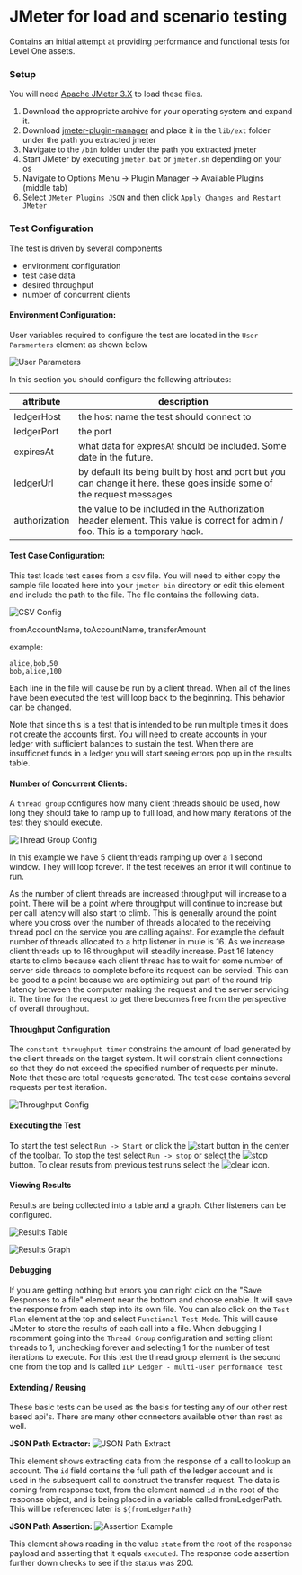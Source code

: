 # JMeter for load and scenario testing

Contains an initial attempt at providing performance and functional tests for Level One assets.

### Setup

You will need [Apache JMeter 3.X](http://jmeter.apache.org/download_jmeter.cgi) to load these files.

1.  Download the appropriate archive for your operating system and expand it.
2.   Download [jmeter-plugin-manager](https://jmeter-plugins.org/get/) and place it in the `lib/ext` folder under the path you extracted jmeter
3.  Navigate to the `/bin` folder under the path you extracted jmeter
4.  Start JMeter by executing `jmeter.bat` or `jmeter.sh` depending on your os
5.  Navigate to Options Menu -> Plugin Manager -> Available Plugins (middle tab)
6.  Select `JMeter Plugins JSON` and then click `Apply Changes and Restart JMeter`

### Test Configuration

The test is driven by several components
- environment configuration
- test case data
- desired throughput
- number of concurrent clients

#### Environment Configuration:

User variables required to configure the test are located in the `User Paramerters` element as shown below

![User Parameters](./previous/media/user_params.jpg "User Params")

In this section you should configure the following attributes:

| attribute | description |
| --------- | ----------- |
| ledgerHost | the host name the test should connect to |
| ledgerPort | the port |
| expiresAt | what data for expresAt should be included.  Some date in the future. |
| ledgerUrl | by default its being built by host and port but you can change it here.  these goes inside some of the request messages |
| authorization | the value to be included in the Authorization header element.  This value is correct for admin / foo.  This is a temporary hack. | 

#### Test Case Configuration:

This test loads test cases from a csv file.  You will need to either copy the sample file located here into your `jmeter bin` directory or edit this element and include the path to the file.  The file contains the following data.

![CSV Config](./previous/media/test_data_config.jpg "CSV Config")

fromAccountName, toAccountName, transferAmount

example:

```
alice,bob,50
bob,alice,100
```

Each line in the file will cause be run by a client thread.  When all of the lines have been executed the test will loop back to the beginning. This behavior can be changed.

Note that since this is a test that is intended to be run multiple times it does not create the accounts first.  You will need to create accounts in your ledger with sufficient balances to sustain the test.  When there are insufficnet funds in a ledger you will start seeing errors pop up in the results table.

#### Number of Concurrent Clients:

A `thread group` configures how many client threads should be used, how long they should take to ramp up to full load, and how many iterations of the test they should execute.

![Thread Group Config](./previous/media/thread_group_config.jpg "Thread Group Config")

In this example we have 5 client threads ramping up over a 1 second window.  They will loop forever.  If the test receives an error it will continue to run.

As the number of client threads are increased throughput will increase to a point.  There will be a point where throughput will continue to increase but per call latency will also start to climb.  This is generally around the point where you cross over the number of threads allocated to the receiving thread pool on the service you are calling against.  For example the default number of threads allocated to a http listener in mule is 16.  As we increase client threads up to 16 throughput will steadily increase.  Past 16 latency starts to climb because each client thread has to wait for some number of server side threads to complete before its request can be servied.  This can be good to a point because we are optimizing out part of the round trip latency between the computer making the request and the server servicing it.  The time for the request to get there becomes free from the perspective of overall throughput.

#### Throughput Configuration

The `constant throughput timer` constrains the amount of load generated by the client threads on the target system.  It will constrain client connections so that they do not exceed the specified number of requests per minute.  Note that these are total requests generated.  The test case contains several requests per test iteration.

![Throughput Config](./previous/media/throughput_config.jpg "Throughput Config")

#### Executing the Test

To start the test select `Run -> Start` or click the ![start](./previous/media/start.jpg) button in the center of the toolbar.  To stop the test select `Run -> stop` or select the ![stop](./previous/media/stop.jpg) button.  To clear resuts from previous test runs select the ![clear](./previous/media/clear.jpg) icon.

#### Viewing Results

Results are being collected into a table and a graph.  Other listeners can be configured.

![Results Table](./previous/media/results_table.jpg "Results Table")

![Results Graph](./previous/media/results_graph.jpg "Results Graph")

#### Debugging

If you are getting nothing but errors you can right click on the "Save Responses to a file" element near the bottom and choose enable.  It will save the response from each step into its own file.  You can also click on the `Test Plan` element at the top and select `Functional Test Mode`.  This will cause JMeter to store the results of each call into a file.  When debugging I recomment going into the `Thread Group` configuration and setting client threads to 1, unchecking forever and selecting 1 for the number of test iterations to execute.  For this test the thread group element is the second one from the top and is called `ILP Ledger - multi-user performance test`

#### Extending / Reusing

These basic tests can be used as the basis for testing any of our other rest based api's.  There are many other connectors available other than rest as well.

**JSON Path Extractor:**
![JSON Path Extract](./media/json_path_extractor.jpg "JSON Path Extract")

This element shows extracting data from the response of a call to lookup an account.  The `id` field contains the full path of the ledger account and is used in the subsequent call to construct the transfer request.  The data is coming from response text, from the element named `id` in the root of the response object, and is being placed in a variable called fromLedgerPath.  This will be referenced later is `${fromLedgerPath}`

**JSON Path Assertion:**
![Assertion Example](./media/assertion_example.jpg "Assertion Example")

This element shows reading in the value `state` from the root of the response payload and asserting that it equals `executed`.  The response code assertion further down checks to see if the status was 200.
